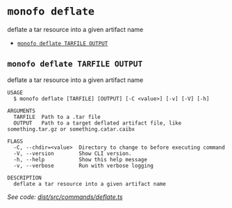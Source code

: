`monofo deflate`
================

deflate a tar resource into a given artifact name

* [`monofo deflate TARFILE OUTPUT`](#monofo-deflate-tarfile-output)

## `monofo deflate TARFILE OUTPUT`

deflate a tar resource into a given artifact name

```
USAGE
  $ monofo deflate [TARFILE] [OUTPUT] [-C <value>] [-v] [-V] [-h]

ARGUMENTS
  TARFILE  Path to a .tar file
  OUTPUT   Path to a target deflated artifact file, like something.tar.gz or something.catar.caibx

FLAGS
  -C, --chdir=<value>  Directory to change to before executing command
  -V, --version        Show CLI version.
  -h, --help           Show this help message
  -v, --verbose        Run with verbose logging

DESCRIPTION
  deflate a tar resource into a given artifact name
```

_See code: [dist/src/commands/deflate.ts](https://github.com/vital-software/monofo-buildkite-plugin/blob/v6.0.2/dist/src/commands/deflate.ts)_
